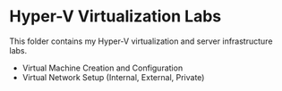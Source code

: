 # Hyper-V Virtualization Labs

This folder contains my Hyper-V virtualization and server infrastructure labs.

- Virtual Machine Creation and Configuration  
- Virtual Network Setup (Internal, External, Private)  
